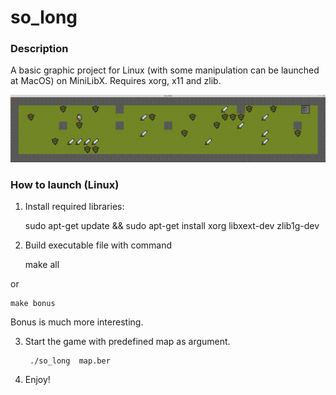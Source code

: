# so_long

### Description
A basic graphic project for Linux (with some manipulation can be launched at MacOS) on MiniLibX.
Requires xorg, x11 and zlib.

![alt text](./assets/gameplay.png)

### How to launch (Linux)
    
1) Install required libraries:

   
    sudo apt-get update && sudo apt-get install xorg libxext-dev zlib1g-dev
2)  Build executable file with command


    make all

or

    make bonus

Bonus is much more interesting.

3. Start the game with predefined map as argument.


        ./so_long  map.ber
4. Enjoy!